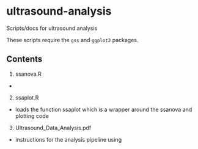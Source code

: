 ultrasound-analysis
===================

Scripts/docs for ultrasound analysis

These scripts require the `gss` and `ggplot2` packages.

## Contents
1. ssanova.R
  - 
2. ssaplot.R
  - loads the function ssaplot which is a wrapper around the ssanova and plotting code
3. Ultrasound_Data_Analysis.pdf
  - instructions for the analysis pipeline using 